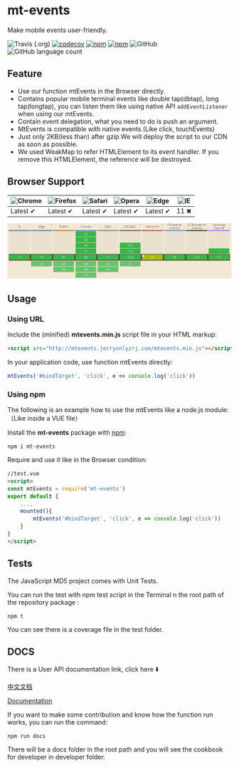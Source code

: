 # mt-events

Make mobile events user-friendly.

![Travis (.org)](https://img.shields.io/travis/jerryOnlyZRJ/mobile-events.svg)  [![codecov](https://codecov.io/gh/jerryOnlyZRJ/mobile-events/branch/master/graph/badge.svg)](https://codecov.io/gh/jerryOnlyZRJ/mobile-events)  [![npm](https://img.shields.io/npm/v/mt-events.svg)](https://www.npmjs.com/package/mt-events)   [![npm](https://img.shields.io/npm/dw/mt-events.svg)](https://www.npmjs.com/package/mt-events)  ![GitHub](https://img.shields.io/github/license/jerryOnlyZRJ/mobile-events.svg)  ![GitHub language count](https://img.shields.io/badge/language-JavaScript-yellow.svg)

## Feature

* Use our function mtEvents in the Browser directly.
* Contains popular mobile terminal events like double tap(dbtap), long tap(longtap), you can listen them like using native API `addEventListener` when using our mtEvents.
* Contain event delegation, what you need to do is push an argument.
* MtEvents is compatible with native events.(Like click, touchEvents)
* Just only 2KB(less than) after gzip.We will deploy the script to our CDN as soon as possible.
* We used WeakMap to refer HTMLElement to its event handler. If you remove this HTMLElement, the reference will be destroyed.

## Browser Support

![Chrome](https://raw.github.com/alrra/browser-logos/master/src/chrome/chrome_48x48.png) | ![Firefox](https://raw.github.com/alrra/browser-logos/master/src/firefox/firefox_48x48.png) | ![Safari](https://raw.github.com/alrra/browser-logos/master/src/safari/safari_48x48.png) | ![Opera](https://raw.github.com/alrra/browser-logos/master/src/opera/opera_48x48.png) | ![Edge](https://raw.github.com/alrra/browser-logos/master/src/edge/edge_48x48.png) | ![IE](https://raw.github.com/alrra/browser-logos/master/src/archive/internet-explorer_9-11/internet-explorer_9-11_48x48.png) |
--- | --- | --- | --- | --- | --- |
Latest ✔ | Latest ✔ | Latest ✔ | Latest ✔ | Latest ✔ | 11 ✖ |

![browser-support](docs\user\images\browser-support.png)

## Usage

### Using URL 

Include the (minified) **mtevents.min.js**  script file in your HTML markup: 

```html
<script src="http://mtevents.jerryonlyzrj.com/mtevents.min.js"></script>
```

In your application code, use function mtEvents directly:

```js
mtEvents('#bindTarget', 'click', e => console.log('click'))
```

### Using npm 

The following is an example how to use the mtEvents like a node.js module:（Like inside a VUE file）

Install the **mt-events** package with [npm](https://www.npmjs.org/): 

```shell
npm i mt-events
```

Require and use it like in the Browser condition:

```html
//test.vue
<script>
const mtEvents = require('mt-events')
export default {
    ...,
    mounted(){
    	mtEvents('#bindTarget', 'click', e => console.log('click'))
	}
}
</script>
```

## Tests

The JavaScript MD5 project comes with Unit Tests. 

You can run the test with npm test script in the Terminal n the root path of the repository package :

```shell
npm t
```

You can see there is a coverage file in the test folder.

## DOCS

There is a User API documentation link, click here ⬇️

[中文文档](https://github.com/jerryOnlyZRJ/mobile-events/blob/master/docs/user/docs(zh).md)

[Documentation](https://github.com/jerryOnlyZRJ/mobile-events/blob/master/docs/user/docs(en).md)

If you want to make some contribution and know how the function run works, you can run the command:

```shell
npm run docs
```

There will be a docs folder in the root path and you will see the cookbook for developer in developer folder.
